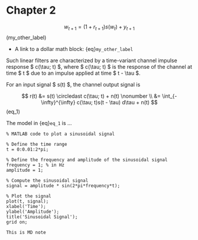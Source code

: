 # Chapter 2

$$
  w_{t+1} = (1 + r_{t+1}) s(w_t) + y_{t+1}
$$ (my_other_label)

- A link to a dollar math block: {eq}`my_other_label`

Such linear filters are characterized by a time-variant channel impulse response $ c(\tau; t) $, where $ c(\tau; t) $ is the response of the channel at time $ t $ due to an impulse applied at time $ t - \tau $.

For an input signal $ s(t) $, the channel output signal is

$$
    r(t) &= s(t) \circledast c(\tau; t) + n(t) \nonumber \\
        &= \int_{-\infty}^{\infty} c(\tau; t)s(t - \tau) d\tau + n(t) 
$$ (eq_1)

The model in {eq}`eq_1` is ...

```{code}
% MATLAB code to plot a sinusoidal signal

% Define the time range
t = 0:0.01:2*pi;

% Define the frequency and amplitude of the sinusoidal signal
frequency = 1; % in Hz
amplitude = 1;

% Compute the sinusoidal signal
signal = amplitude * sin(2*pi*frequency*t);

% Plot the signal
plot(t, signal);
xlabel('Time');
ylabel('Amplitude');
title('Sinusoidal Signal');
grid on;
```

```{note}
This is MD note
```